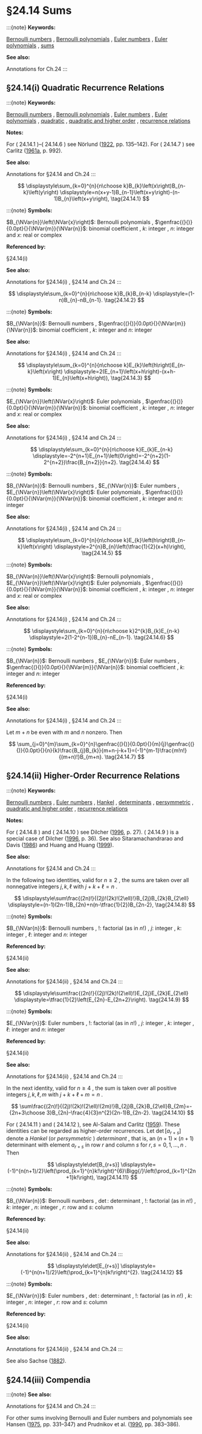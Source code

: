 # §24.14 Sums

:::{note}
**Keywords:**

[Bernoulli numbers](http://dlmf.nist.gov/search/search?q=Bernoulli%20numbers) , [Bernoulli polynomials](http://dlmf.nist.gov/search/search?q=Bernoulli%20polynomials) , [Euler numbers](http://dlmf.nist.gov/search/search?q=Euler%20numbers) , [Euler polynomials](http://dlmf.nist.gov/search/search?q=Euler%20polynomials) , [sums](http://dlmf.nist.gov/search/search?q=sums)

**See also:**

Annotations for Ch.24
:::


## §24.14(i) Quadratic Recurrence Relations

:::{note}
**Keywords:**

[Bernoulli numbers](http://dlmf.nist.gov/search/search?q=Bernoulli%20numbers) , [Bernoulli polynomials](http://dlmf.nist.gov/search/search?q=Bernoulli%20polynomials) , [Euler numbers](http://dlmf.nist.gov/search/search?q=Euler%20numbers) , [Euler polynomials](http://dlmf.nist.gov/search/search?q=Euler%20polynomials) , [quadratic](http://dlmf.nist.gov/search/search?q=quadratic) , [quadratic and higher order](http://dlmf.nist.gov/search/search?q=quadratic%20and%20higher%20order) , [recurrence relations](http://dlmf.nist.gov/search/search?q=recurrence%20relations)

**Notes:**

For ( 24.14.1 )–( 24.14.6 ) see Nörlund ([1922](./bib/N.html#bib1729 "Mémoire sur les polynomes de Bernoulli"), pp. 135–142). For ( 24.14.7 ) see Carlitz ([1961a](./bib/C.html#bib419 "A recurrence formula for ⁢ ζ ( ⁢ 2 n )"), p. 992).

**See also:**

Annotations for §24.14 and Ch.24
:::

<a id="EGx1"></a>

$$
\displaystyle\sum_{k=0}^{n}{n\choose k}B_{k}\left(x\right)B_{n-k}\left(y\right) \displaystyle=n(x+y-1)B_{n-1}\left(x+y\right)-(n-1)B_{n}\left(x+y\right), \tag{24.14.1}
$$

:::{note}
**Symbols:**

$B_{\NVar{n}}\left(\NVar{x}\right)$: Bernoulli polynomials , $\genfrac{(}{)}{0.0pt}{}{\NVar{m}}{\NVar{n}}$: binomial coefficient , $k$: integer , $n$: integer and $x$: real or complex

**Referenced by:**

§24.14(i)

**See also:**

Annotations for §24.14(i) , §24.14 and Ch.24
:::

$$
\displaystyle\sum_{k=0}^{n}{n\choose k}B_{k}B_{n-k} \displaystyle=(1-n)B_{n}-nB_{n-1}. \tag{24.14.2}
$$

:::{note}
**Symbols:**

$B_{\NVar{n}}$: Bernoulli numbers , $\genfrac{(}{)}{0.0pt}{}{\NVar{m}}{\NVar{n}}$: binomial coefficient , $k$: integer and $n$: integer

**See also:**

Annotations for §24.14(i) , §24.14 and Ch.24
:::

$$
\displaystyle\sum_{k=0}^{n}{n\choose k}E_{k}\left(h\right)E_{n-k}\left(x\right) \displaystyle=2(E_{n+1}\left(x+h\right)-(x+h-1)E_{n}\left(x+h\right)), \tag{24.14.3}
$$

:::{note}
**Symbols:**

$E_{\NVar{n}}\left(\NVar{x}\right)$: Euler polynomials , $\genfrac{(}{)}{0.0pt}{}{\NVar{m}}{\NVar{n}}$: binomial coefficient , $k$: integer , $n$: integer and $x$: real or complex

**See also:**

Annotations for §24.14(i) , §24.14 and Ch.24
:::

$$
\displaystyle\sum_{k=0}^{n}{n\choose k}E_{k}E_{n-k} \displaystyle=-2^{n+1}E_{n+1}\left(0\right)=-2^{n+2}(1-2^{n+2})\frac{B_{n+2}}{n+2}. \tag{24.14.4}
$$

:::{note}
**Symbols:**

$B_{\NVar{n}}$: Bernoulli numbers , $E_{\NVar{n}}$: Euler numbers , $E_{\NVar{n}}\left(\NVar{x}\right)$: Euler polynomials , $\genfrac{(}{)}{0.0pt}{}{\NVar{m}}{\NVar{n}}$: binomial coefficient , $k$: integer and $n$: integer

**See also:**

Annotations for §24.14(i) , §24.14 and Ch.24
:::

$$
\displaystyle\sum_{k=0}^{n}{n\choose k}E_{k}\left(h\right)B_{n-k}\left(x\right) \displaystyle=2^{n}B_{n}\left(\tfrac{1}{2}(x+h)\right), \tag{24.14.5}
$$

:::{note}
**Symbols:**

$B_{\NVar{n}}\left(\NVar{x}\right)$: Bernoulli polynomials , $E_{\NVar{n}}\left(\NVar{x}\right)$: Euler polynomials , $\genfrac{(}{)}{0.0pt}{}{\NVar{m}}{\NVar{n}}$: binomial coefficient , $k$: integer , $n$: integer and $x$: real or complex

**See also:**

Annotations for §24.14(i) , §24.14 and Ch.24
:::

$$
\displaystyle\sum_{k=0}^{n}{n\choose k}2^{k}B_{k}E_{n-k} \displaystyle=2(1-2^{n-1})B_{n}-nE_{n-1}. \tag{24.14.6}
$$

:::{note}
**Symbols:**

$B_{\NVar{n}}$: Bernoulli numbers , $E_{\NVar{n}}$: Euler numbers , $\genfrac{(}{)}{0.0pt}{}{\NVar{m}}{\NVar{n}}$: binomial coefficient , $k$: integer and $n$: integer

**Referenced by:**

§24.14(i)

**See also:**

Annotations for §24.14(i) , §24.14 and Ch.24
:::

Let $m+n$ be even with $m$ and $n$ nonzero. Then


<a id="E7"></a>
$$
\sum_{j=0}^{m}\sum_{k=0}^{n}\genfrac{(}{)}{0.0pt}{}{m}{j}\genfrac{(}{)}{0.0pt}{}{n}{k}\frac{B_{j}B_{k}}{m+n-j-k+1}=(-1)^{m-1}\frac{m!n!}{(m+n)!}B_{m+n}. \tag{24.14.7}
$$


## §24.14(ii) Higher-Order Recurrence Relations

:::{note}
**Keywords:**

[Bernoulli numbers](http://dlmf.nist.gov/search/search?q=Bernoulli%20numbers) , [Euler numbers](http://dlmf.nist.gov/search/search?q=Euler%20numbers) , [Hankel](http://dlmf.nist.gov/search/search?q=Hankel) , [determinants](http://dlmf.nist.gov/search/search?q=determinants) , [persymmetric](http://dlmf.nist.gov/search/search?q=persymmetric) , [quadratic and higher order](http://dlmf.nist.gov/search/search?q=quadratic%20and%20higher%20order) , [recurrence relations](http://dlmf.nist.gov/search/search?q=recurrence%20relations)

**Notes:**

For ( 24.14.8 ) and ( 24.14.10 ) see Dilcher ([1996](./bib/D.html#bib665 "Sums of products of Bernoulli numbers"), p. 27). ( 24.14.9 ) is a special case of Dilcher ([1996](./bib/D.html#bib665 "Sums of products of Bernoulli numbers"), p. 36). See also Sitaramachandrarao and Davis ([1986](./bib/S.html#bib2094 "Some identities involving the Riemann zeta function. II")) and Huang and Huang ([1999](./bib/H.html#bib1108 "Bernoulli numbers and polynomials via residues")).

**See also:**

Annotations for §24.14 and Ch.24
:::

In the following two identities, valid for $n\geq 2$ , the sums are taken over all nonnegative integers $j,k,\ell$ with $j+k+\ell=n$ .

<a id="EGx2"></a>

$$
\displaystyle\sum\frac{(2n)!}{(2j)!(2k)!(2\ell)!}B_{2j}B_{2k}B_{2\ell} \displaystyle=(n-1)(2n-1)B_{2n}+n(n-\tfrac{1}{2})B_{2n-2}, \tag{24.14.8}
$$

:::{note}
**Symbols:**

$B_{\NVar{n}}$: Bernoulli numbers , $!$: factorial (as in $n!$) , $j$: integer , $k$: integer , $\ell$: integer and $n$: integer

**Referenced by:**

§24.14(ii)

**See also:**

Annotations for §24.14(ii) , §24.14 and Ch.24
:::

$$
\displaystyle\sum\frac{(2n)!}{(2j)!(2k)!(2\ell)!}E_{2j}E_{2k}E_{2\ell} \displaystyle=\tfrac{1}{2}\left(E_{2n}-E_{2n+2}\right). \tag{24.14.9}
$$

:::{note}
**Symbols:**

$E_{\NVar{n}}$: Euler numbers , $!$: factorial (as in $n!$) , $j$: integer , $k$: integer , $\ell$: integer and $n$: integer

**Referenced by:**

§24.14(ii)

**See also:**

Annotations for §24.14(ii) , §24.14 and Ch.24
:::

In the next identity, valid for $n\geq 4$ , the sum is taken over all positive integers $j,k,\ell,m$ with $j+k+\ell+m=n$ .


<a id="E10"></a>
$$
\sum\frac{(2n)!}{(2j)!(2k)!(2\ell)!(2m)!}B_{2j}B_{2k}B_{2\ell}B_{2m}=-{2n+3\choose 3}B_{2n}-\frac{4}{3}n^{2}(2n-1)B_{2n-2}. \tag{24.14.10}
$$

For ( 24.14.11 ) and ( 24.14.12 ), see Al-Salam and Carlitz ([1959](./bib/index.html#bib51 "Some determinants of Bernoulli, Euler and related numbers")). These identities can be regarded as higher-order recurrences. Let $\det[a_{r+s}]$ denote a *Hankel* (or *persymmetric* ) *determinant* , that is, an $(n+1)\times(n+1)$ determinant with element $a_{r+s}$ in row $r$ and column $s$ for $r,s=0,1,\dots,n$ . Then

<a id="EGx3"></a>

$$
\displaystyle\det[B_{r+s}] \displaystyle=(-1)^{n(n+1)/2}\left(\prod_{k=1}^{n}k!\right)^{6}\Bigg{/}\left(\prod_{k=1}^{2n+1}k!\right), \tag{24.14.11}
$$

:::{note}
**Symbols:**

$B_{\NVar{n}}$: Bernoulli numbers , $\det$: determinant , $!$: factorial (as in $n!$) , $k$: integer , $n$: integer , $r$: row and $s$: column

**Referenced by:**

§24.14(ii)

**See also:**

Annotations for §24.14(ii) , §24.14 and Ch.24
:::

$$
\displaystyle\det[E_{r+s}] \displaystyle=(-1)^{n(n+1)/2}\left(\prod_{k=1}^{n}k!\right)^{2}. \tag{24.14.12}
$$

:::{note}
**Symbols:**

$E_{\NVar{n}}$: Euler numbers , $\det$: determinant , $!$: factorial (as in $n!$) , $k$: integer , $n$: integer , $r$: row and $s$: column

**Referenced by:**

§24.14(ii)

**See also:**

Annotations for §24.14(ii) , §24.14 and Ch.24
:::

See also Sachse ([1882](./bib/S.html#bib1988 "Über die Darstellung der Bernoullischen und Eulerschen Zahlen durch Determinanten")).


## §24.14(iii) Compendia

:::{note}
**See also:**

Annotations for §24.14 and Ch.24
:::

For other sums involving Bernoulli and Euler numbers and polynomials see Hansen ([1975](./bib/H.html#bib1035 "A Table of Series and Products"), pp. 331–347) and Prudnikov et al. ([1990](./bib/P.html#bib1905 "Integrals and Series: More Special Functions, Vol. 3"), pp. 383–386).
